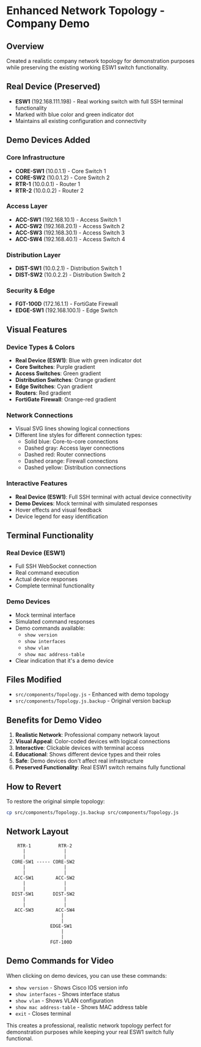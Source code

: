 # Enhanced Network Topology - Company Demo

## Overview
Created a realistic company network topology for demonstration purposes while preserving the existing working ESW1 switch functionality.

## Real Device (Preserved)
- **ESW1** (192.168.111.198) - Real working switch with full SSH terminal functionality
- Marked with blue color and green indicator dot
- Maintains all existing configuration and connectivity

## Demo Devices Added

### Core Infrastructure
- **CORE-SW1** (10.0.1.1) - Core Switch 1
- **CORE-SW2** (10.0.1.2) - Core Switch 2
- **RTR-1** (10.0.0.1) - Router 1
- **RTR-2** (10.0.0.2) - Router 2

### Access Layer
- **ACC-SW1** (192.168.10.1) - Access Switch 1
- **ACC-SW2** (192.168.20.1) - Access Switch 2
- **ACC-SW3** (192.168.30.1) - Access Switch 3
- **ACC-SW4** (192.168.40.1) - Access Switch 4

### Distribution Layer
- **DIST-SW1** (10.0.2.1) - Distribution Switch 1
- **DIST-SW2** (10.0.2.2) - Distribution Switch 2

### Security & Edge
- **FGT-100D** (172.16.1.1) - FortiGate Firewall
- **EDGE-SW1** (192.168.100.1) - Edge Switch

## Visual Features

### Device Types & Colors
- **Real Device (ESW1)**: Blue with green indicator dot
- **Core Switches**: Purple gradient
- **Access Switches**: Green gradient
- **Distribution Switches**: Orange gradient
- **Edge Switches**: Cyan gradient
- **Routers**: Red gradient
- **FortiGate Firewall**: Orange-red gradient

### Network Connections
- Visual SVG lines showing logical connections
- Different line styles for different connection types:
  - Solid blue: Core-to-core connections
  - Dashed gray: Access layer connections
  - Dashed red: Router connections
  - Dashed orange: Firewall connections
  - Dashed yellow: Distribution connections

### Interactive Features
- **Real Device (ESW1)**: Full SSH terminal with actual device connectivity
- **Demo Devices**: Mock terminal with simulated responses
- Hover effects and visual feedback
- Device legend for easy identification

## Terminal Functionality

### Real Device (ESW1)
- Full SSH WebSocket connection
- Real command execution
- Actual device responses
- Complete terminal functionality

### Demo Devices
- Mock terminal interface
- Simulated command responses
- Demo commands available:
  - `show version`
  - `show interfaces`
  - `show vlan`
  - `show mac address-table`
- Clear indication that it's a demo device

## Files Modified
- `src/components/Topology.js` - Enhanced with demo topology
- `src/components/Topology.js.backup` - Original version backup

## Benefits for Demo Video
1. **Realistic Network**: Professional company network layout
2. **Visual Appeal**: Color-coded devices with logical connections
3. **Interactive**: Clickable devices with terminal access
4. **Educational**: Shows different device types and their roles
5. **Safe**: Demo devices don't affect real infrastructure
6. **Preserved Functionality**: Real ESW1 switch remains fully functional

## How to Revert
To restore the original simple topology:
```bash
cp src/components/Topology.js.backup src/components/Topology.js
```

## Network Layout
```
    RTR-1          RTR-2
      |              |
      |              |
  CORE-SW1 ----- CORE-SW2
      |              |
      |              |
   ACC-SW1        ACC-SW2
      |              |
      |              |
  DIST-SW1       DIST-SW2
      |              |
      |              |
   ACC-SW3        ACC-SW4
                    |
                    |
                EDGE-SW1
                    |
                    |
                FGT-100D
```

## Demo Commands for Video
When clicking on demo devices, you can use these commands:
- `show version` - Shows Cisco IOS version info
- `show interfaces` - Shows interface status
- `show vlan` - Shows VLAN configuration
- `show mac address-table` - Shows MAC address table
- `exit` - Closes terminal

This creates a professional, realistic network topology perfect for demonstration purposes while keeping your real ESW1 switch fully functional.
